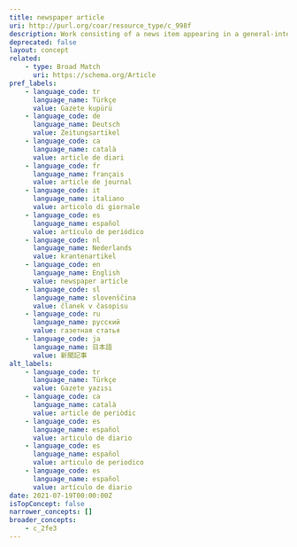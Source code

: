 ```yaml
---
title: newspaper article
uri: http://purl.org/coar/resource_type/c_998f
description: Work consisting of a news item appearing in a general-interest newspaper or other general news periodical, containing information of current and timely interest in a field. (Adapted from http://www.reference.md/files/D018/mD018431.html )
deprecated: false
layout: concept
related:
    - type: Broad Match
      uri: https://schema.org/Article
pref_labels:
    - language_code: tr
      language_name: Türkçe
      value: Gazete kupürü
    - language_code: de
      language_name: Deutsch
      value: Zeitungsartikel
    - language_code: ca
      language_name: català
      value: article de diari
    - language_code: fr
      language_name: français
      value: article de journal
    - language_code: it
      language_name: italiano
      value: articolo di giornale
    - language_code: es
      language_name: español
      value: artículo de periódico
    - language_code: nl
      language_name: Nederlands
      value: krantenartikel
    - language_code: en
      language_name: English
      value: newspaper article
    - language_code: sl
      language_name: slovenščina
      value: članek v časopisu
    - language_code: ru
      language_name: русский
      value: газетная статья
    - language_code: ja
      language_name: 日本語
      value: 新聞記事
alt_labels:
    - language_code: tr
      language_name: Türkçe
      value: Gazete yazısı
    - language_code: ca
      language_name: català
      value: article de periòdic
    - language_code: es
      language_name: español
      value: articulo de diario
    - language_code: es
      language_name: español
      value: articulo de periodico
    - language_code: es
      language_name: español
      value: artículo de diario
date: 2021-07-19T00:00:00Z
isTopConcept: false
narrower_concepts: []
broader_concepts:
    - c_2fe3
---
```


